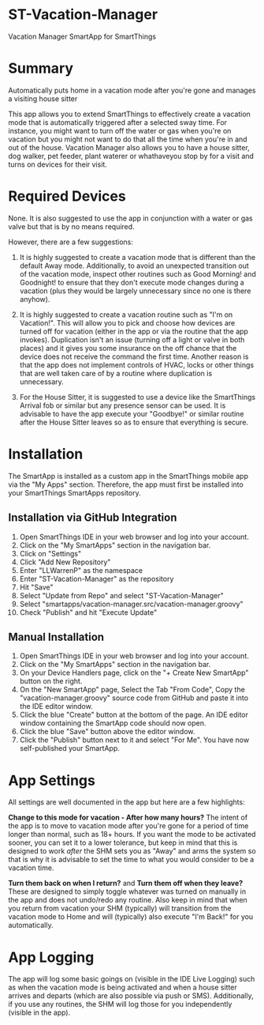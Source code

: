 # ST-Vacation-Manager
Vacation Manager SmartApp for SmartThings

# Summary
Automatically puts home in a vacation mode after you're gone and manages a visiting house sitter

This app allows you to extend SmartThings to effectively create a vacation mode that is automatically triggered after a selected sway time.  For instance, you might want to turn off the water or gas when you're on vacation but you might not want to do that all the time when you're in and out of the house.  Vacation Manager also allows you to have a house sitter, dog walker, pet feeder, plant waterer or whathaveyou stop by for a visit and turns on devices for their visit.

# Required Devices
None.  It is also suggested to use the app in conjunction with a water or gas valve but that is by no means required.

However, there are a few suggestions:
1. It is highly suggested to create a vacation mode that is different than the default Away mode.  Additionally, to avoid an unexpected transition out of the vacation mode, inspect other routines such as Good Morning! and Goodnight! to ensure that they don't execute mode changes during a vacation (plus they would be largely unnecessary since no one is there anyhow).  

2. It is highly suggested to create a vacation routine such as "I'm on Vacation!".  This will allow you to pick and choose how devices are turned off for vacation (either in the app or via the routine that the app invokes).  Duplication isn't an issue (turning off a light or valve in both places) and it gives you some insurance on the off chance that the device does not receive the command the first time.  Another reason is that the app does not implement controls of HVAC, locks or other things that are well taken care of by a routine where duplication is unnecessary.

3. For the House Sitter, it is suggested to use a device like the SmartThings Arrival fob or similar but any presence sensor can be used.  It is advisable to have the app execute your "Goodbye!" or similar routine after the House Sitter leaves so as to ensure that everything is secure.

# Installation

The SmartApp is installed as a custom app in the SmartThings mobile app via the "My Apps" section.  Therefore, the app must first be installed into your SmartThings SmartApps repository.

## Installation via GitHub Integration
1. Open SmartThings IDE in your web browser and log into your account.
2. Click on the "My SmartApps" section in the navigation bar.
3. Click on "Settings"
4. Click "Add New Repository"
5. Enter "LLWarrenP" as the namespace
6. Enter "ST-Vacation-Manager" as the repository
7. Hit "Save"
8. Select "Update from Repo" and select "ST-Vacation-Manager"
9. Select "smartapps/vacation-manager.src/vacation-manager.groovy"
10. Check "Publish" and hit "Execute Update"

## Manual Installation
1. Open SmartThings IDE in your web browser and log into your account.
2. Click on the "My SmartApps" section in the navigation bar.
3. On your Device Handlers page, click on the "+ Create New SmartApp" button on the right.
4. On the "New SmartApp" page, Select the Tab "From Code", Copy the "vacation-manager.groovy" source code from GitHub and paste it into the IDE editor window.
5. Click the blue "Create" button at the bottom of the page. An IDE editor window containing the SmartApp code should now open.
6. Click the blue "Save" button above the editor window.
7. Click the "Publish" button next to it and select "For Me". You have now self-published your SmartApp.

# App Settings
All settings are well documented in the app but here are a few highlights:

**Change to this mode for vacation - After how many hours?** The intent of the app is to move to vacation mode after you're gone for a period of time longer than normal, such as 18+ hours.  If you want the mode to be activated sooner, you can set it to a lower tolerance, but keep in mind that this is designed to work *after* the SHM sets you as "Away" and arms the system so that is why it is advisable to set the time to what you would consider to be a vacation time.

**Turn them back on when I return?** and **Turn them off when they leave?** These are designed to simply toggle whatever was turned on manually in the app and does not undo/redo any routine.  Also keep in mind that when you return from vacation your SHM (typically) will transition from the vacation mode to Home and will (typically) also execute "I'm Back!" for you automatically.

# App Logging
The app will log some basic goings on (visible in the IDE Live Logging) such as when the vacation mode is being activated and when a house sitter arrives and departs (which are also possible via push or SMS).  Additionally, if you use any routines, the SHM will log those for you independently (visible in the app).
